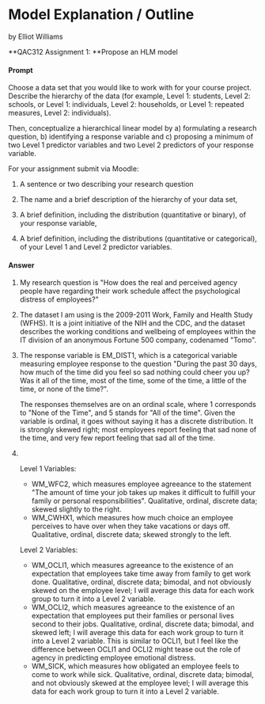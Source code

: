 # Model Explanation / Outline

by Elliot Williams

**QAC312 Assignment 1: **Propose an HLM model

#### Prompt

Choose a data set that you would like to work with for your course project. Describe the hierarchy of the data (for example, Level 1: students, Level 2: schools, or Level 1: individuals, Level 2: households, or Level 1: repeated measures, Level 2: individuals). 

Then, conceptualize a hierarchical linear model by a) formulating a research question, b) identifying a response variable and c) proposing a minimum of two Level 1 predictor variables and two Level 2 predictors of your response variable.

For your assignment submit via Moodle:

1) A sentence or two describing your research question

2) The name and a brief description of the hierarchy of your data set,

3) A brief definition, including the distribution (quantitative or binary), of your response variable,

4) A brief definition, including the distributions (quantitative or categorical), of your Level 1 and Level 2 predictor variables.

#### Answer

1. My research question is "How does the real and perceived agency people have regarding their work schedule affect the psychological distress of employees?"

2. The dataset I am using is the 2009-2011 Work, Family and Health Study (WFHS). It is a joint initiative of the NIH and the CDC, and the dataset describes the working conditions and wellbeing of employees within the IT division of an anonymous Fortune 500 company, codenamed "Tomo".

3. The response variable is EM_DIST1, which is a categorical variable measuring employee response to the question "During the past 30 days, how much of the time did you feel so sad nothing could cheer you up? Was it all of the time, most of the time, some of the time, a little of the time, or none of the time?".

   The responses themselves are on an ordinal scale, where 1 corresponds to "None of the Time", and 5 stands for "All of the time". Given the variable is ordinal, it goes without saying it has a discrete distribution. It is strongly skewed right; most employees report feeling that sad none of the time, and very few report feeling that sad all of the time.

4. ​

   Level 1 Variables:

   * WM_WFC2, which measures employee agreeance to the statement "The amount of time your job takes up makes it difficult to fulfill your family or personal responsibilities". Qualitative, ordinal, discrete data; skewed slightly to the right.
   * WM_CWHX1, which measures how much choice an employee perceives to have over when they take vacations or days off. Qualitative, ordinal, discrete data; skewed strongly to the left.

   Level 2 Variables:

   * WM_OCLI1, which measures agreeance to the existence of an expectation that employees take time away from family to get work done. Qualitative, ordinal, discrete data; bimodal, and not obviously skewed on the employee level; I will average this data for each work group to turn it into a Level 2 variable.
   * WM_OCLI2, which measures agreeance to the existence of an expectation that employees put their families or personal lives second to their jobs. Qualitative, ordinal, discrete data; bimodal, and skewed left; I will average this data for each work group to turn it into a Level 2 variable. This is similar to OCLI1, but I feel like the difference between OCLI1 and OCLI2 might tease out the role of agency in predicting employee emotional distress. 
   * WM_SICK, which measures how obligated an employee feels to come to work while sick. Qualitative, ordinal, discrete data; bimodal, and not obviously skewed at the employee level; I will average this data for each work group to turn it into a Level 2 variable.
